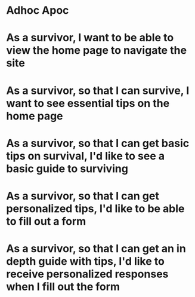 # Adhoc Apoc

# As a survivor, I want to be able to view the home page to navigate the site

# As a survivor, so that I can survive, I want to see essential tips on the home page

# As a survivor, so that I can get basic tips on survival, I'd like to see a basic guide to surviving

# As a survivor, so that I can get personalized tips, I'd like to be able to fill out a form

# As a survivor, so that I can get an in depth guide with tips, I'd like to receive personalized responses when I fill out the form

